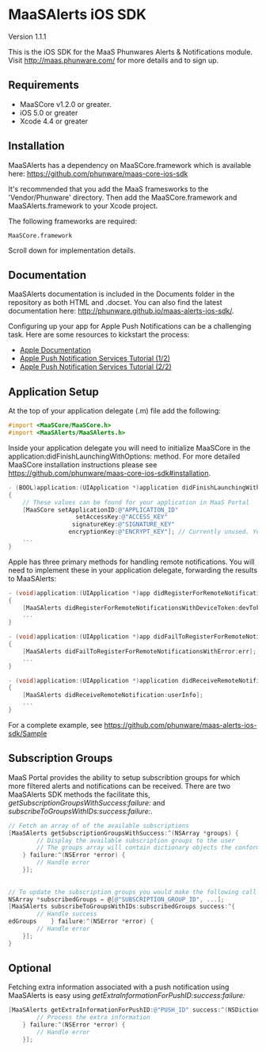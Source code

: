 MaaSAlerts iOS SDK
==================

Version 1.1.1

This is the iOS SDK for the MaaS Phunwares Alerts & Notifications module. Visit http://maas.phunware.com/ for more details and to sign up.



Requirements
------------

- MaaSCore v1.2.0 or greater.
- iOS 5.0 or greater
- Xcode 4.4 or greater



Installation
------------

MaaSAlerts has a dependency on MaaSCore.framework which is available here: https://github.com/phunware/maas-core-ios-sdk

It's recommended that you add the MaaS framesworks to the 'Vendor/Phunware' directory. Then add the MaaSCore.framework and MaaSAlerts.framework to your Xcode project.

The following frameworks are required:
````
MaaSCore.framework
````

Scroll down for implementation details.



Documentation
------------

MaaSAlerts documentation is included in the Documents folder in the repository as both HTML and .docset. You can also find the latest documentation here: http://phunware.github.io/maas-alerts-ios-sdk/.

Configuring up your app for Apple Push Notifications can be a challenging task. Here are some resources to kickstart the process:
- [Apple Documentation](https://developer.apple.com/library/ios/#documentation/NetworkingInternet/Conceptual/RemoteNotificationsPG/Introduction.html)
- [Apple Push Notification Services Tutorial (1/2)](http://www.raywenderlich.com/32960/apple-push-notification-services-in-ios-6-tutorial-part-1)
- [Apple Push Notification Services Tutorial (2/2)](http://www.raywenderlich.com/32963/apple-push-notification-services-in-ios-6-tutorial-part-2)


Application Setup
-----------------
At the top of your application delegate (.m) file add the following:

````objective-c
#import <MaaSCore/MaaSCore.h>
#import <MaaSAlerts/MaaSAlerts.h>
````

Inside your application delegate you will need to initialize MaaSCore in the application:didFinishLaunchingWithOptions: method. For more detailed MaaSCore installation instructions please see https://github.com/phunware/maas-core-ios-sdk#installation.

````objective-c
- (BOOL)application:(UIApplication *)application didFinishLaunchingWithOptions:(NSDictionary *)launchOptions
{
    // These values can be found for your application in MaaS Portal
    [MaaSCore setApplicationID:@"APPLICATION_ID"
    			   setAccessKey:@"ACCESS_KEY"
                  signatureKey:@"SIGNATURE_KEY"
                 encryptionKey:@"ENCRYPT_KEY"]; // Currently unused. You can place anything NSString value here
    ...
}
````

Apple has three primary methods for handling remote notifications. You will need to implement these in your application delegate, forwarding the results to MaaSAlerts:

````objective-c
- (void)application:(UIApplication *)app didRegisterForRemoteNotificationsWithDeviceToken:(NSData *)devToken
{
    [MaaSAlerts didRegisterForRemoteNotificationsWithDeviceToken:devToken];
    ...
}

- (void)application:(UIApplication *)app didFailToRegisterForRemoteNotificationsWithError:(NSError *)err
{
    [MaaSAlerts didFailToRegisterForRemoteNotificationsWithError:err];
    ...
}

- (void)application:(UIApplication *)application didReceiveRemoteNotification:(NSDictionary *)userInfo
{
    [MaaSAlerts didReceiveRemoteNotification:userInfo];
    ...
}
````

For a complete example, see https://github.com/phunware/maas-alerts-ios-sdk/Sample


Subscription Groups
-------------------
MaaS Portal provides the ability to setup subscribtion groups for which more filtered alerts and notifications can be received. There are two MaaSAlerts SDK methods the facilitate this, *getSubscriptionGroupsWithSuccess:failure:* and *subscribeToGroupsWithIDs:success:failure:*.

````objective-c
// Fetch an array of of the available subscriptions
[MaaSAlerts getSubscriptionGroupsWithSuccess:^(NSArray *groups) {
        // Display the available subscription groups to the user
        // The groups array will contain dictionary objects the conform to the following structure: {@"id" : @"SUBCRIPTION_GROUP_ID", @"name" : @"SUBSCRIPTION_GROUP_NAME"}
    } failure:^(NSError *error) {
		// Handle error
    }];
    
    
// To update the subscription groups you would make the following call
NSArray *subscribedGroups = @[@"SUBSCRIPTION_GROUP_ID", ...];
[MaaSAlerts subscribeToGroupsWithIDs:subscribedGroups success:^{
        // Handle success
edGroups    } failure:^(NSError *error) {
        // Handle error
    }];
}
````

Optional
--------

Fetching extra information associated with a push notification using MaaSAlerts is easy using *getExtraInformationForPushID:success:failure:* 

````objective-c
[MaaSAlerts getExtraInformationForPushID:@"PUSH_ID" success:^(NSDictionary *extraInformation) {
        // Process the extra information
    } failure:^(NSError *error) {
        // Handle error
    }];
````
